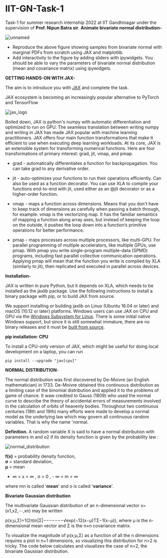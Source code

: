 # IIT-GN-Task-1
Task-1 for summer research internship 2022 at IIT Gandhinagar under the supervision of **Prof. Nipun Batra sir**. 
**Animate bivariate normal distribution-**

![unnamed](https://user-images.githubusercontent.com/65617775/162606334-7f3496e5-a1a3-4619-be81-861680c96188.png)

* Reproduce the above figure showing samples from bivariate normal with marginal PDFs from scratch using JAX and matplotlib.
* Add interactivity to the figure by adding sliders with ipywidgets. You should be able to vary the parameters of bivariate normal distribution (mean and        covariance matrix) using ipywidgets.

**GETTING HANDS-ON WITH JAX-**

The aim is to introduce you with [JAX](https://github.com/google/jax) and complete the task. 

JAX ecosystem is becoming an increasingly popular alternative to PyTorch and TensorFlow

![jax_logo](https://user-images.githubusercontent.com/65617775/162607900-5c763001-1b6e-4af5-8842-dc82e467f657.png)

Boiled down, JAX is python's numpy with automatic differentiation and optimized to run on GPU. The seamless translation between writing numpy and writing in JAX has made JAX popular with machine learning practitioners.
JAX offers four main function transformations that make it efficient to use when executing deep learning workloads. At its core, JAX is an extensible system for transforming numerical functions. Here are four transformations of primary interest: grad, jit, vmap, and pmap.

* grad - automatically differentiates a function for backpropagation. You can take grad to any derivative order.

* jit - auto-optimizes your functions to run their operations efficiently. Can also be used as a function decorator. You can use XLA to compile your functions end-to-end with jit, used either as an @jit decorator or as a higher-order function.

* vmap - maps a function across dimensions. Means that you don't have to keep track of dimensions as carefully when passing a batch through, for example. vmap is the vectorizing map. It has the familiar semantics of mapping a function along array axes, but instead of keeping the loop on the outside, it pushes the loop down into a function’s primitive operations for better performance.

* pmap - maps processes across multiple processors, like multi-GPU. For parallel programming of multiple accelerators, like multiple GPUs, use pmap. With pmap you write single-program multiple-data (SPMD) programs, including fast parallel collective communication operations. Applying pmap will mean that the function you write is compiled by XLA (similarly to jit), then replicated and executed in parallel across devices.

**Installation-**

JAX is written in pure Python, but it depends on XLA, which needs to be installed as the jaxlib package. Use the following instructions to install a binary package with pip, or to build JAX from source.

We support installing or building jaxlib on Linux (Ubuntu 16.04 or later) and macOS (10.12 or later) platforms.
Windows users can use JAX on CPU and GPU via the [Windows Subsystem for Linux](https://docs.microsoft.com/en-us/windows/wsl/about). There is some initial native Windows support, but since it is still somewhat immature, there are no binary releases and it must be [built from source](https://jax.readthedocs.io/en/latest/developer.html#additional-notes-for-building-jaxlib-from-source-on-windows).

**pip installation: CPU**

To install a CPU-only version of JAX, which might be useful for doing local development on a laptop, you can run

~~~pip install --upgrade pip
pip install --upgrade "jax[cpu]" 
~~~


**NORMAL DISTRIBUTION**-

The normal distribution was first discovered by De-Moivre (an English mathematician) in 1733. De-Moivre obtained this continuous distribution as a limiting case of the binomial distribution and applied it to the problems of game of chance. It waw credited to Gauss (1809) who used the normal curve to describe the theory of accidental errors of measurements involved in the calculation of orbits of heavenly bodies.
Throughout two continuous centuries (18th and 19th) many efforts were made to develop a normal model as the underlying law which may govern all continuous random variables. That is why the name 'normal.

**Definition.** A random variable X is said to have a normal distribution with parameters m and o2 if its density function is given by the probability law :


![normal_distribution](https://user-images.githubusercontent.com/65617775/162609850-20465b44-beda-4cd0-be42-3ca06d9e3164.svg)

**f(x)**	=	probability density function,  
**σ** =	standard deviation,  
**μ**	=	mean

- ∞ < x < ∞ , σ > 0 , - ∞ < m < ∞

where mn is called '**mean**' and o is called '**variance**'.


**Bivariate Gaussian distribution**

The multivariate Gaussian distribution of an n-dimensional vector x=(x1,x2,⋯,xn) may be written

p(x;μ,Σ)=1(2π)n|Σ|−−−−−−−√exp(−12(x−μ)TΣ−1(x−μ)),
where μ is the n-dimensional mean vector and Σ is the n×n covariance matrix.

To visualize the magnitude of p(x;μ,Σ) as a function of all the n dimensions requires a plot in n+1 dimensions, so visualizing this distribution for n>2 is tricky. The code below calculates and visualizes the case of n=2, the bivariate Gaussian distribution.
